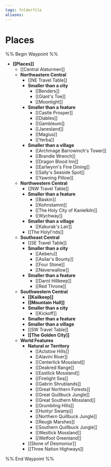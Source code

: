 ```yaml
---
tags: folderfile
aliases:
---
```


# Places
%% Begin Waypoint %%
- **[[Places]]**
	- [[Central Alaturmen]]
	- **Northeastern Central**
		- [[NE Travel Table]]
		- **Smaller than a city**
			- [[Benders]]
			- [[Giant's Toe]]
			- [[Moonlight]]
		- **Smaller than a feature**
			- [[Castle Prosper]]
			- [[Diables]]
			- [[Gambleum]]
			- [[Janesland]]
			- [[Magius]]
			- [[Yerba]]
		- **Smaller than a village**
			- [[Archmage Barrowinch's Tower]]
			- [[Brandle Wrench]]
			- [[Dragon Blood Inn]]
			- [[Earlwynn's Fine Dining]]
			- [[Sally's Seaside Spot]]
			- [[Yawning Pillow]]
	- **Northwestern Central**
		- [[NW Travel Table]]
		- **Smaller than a feature**
			- [[Baskin]]
			- [[Kohnstamm]]
			- [[The Holy City of Kanielkiln]]
			- [[Wychway]]
		- **Smaller than a village**
			- [[Kakurak's Lair]]
		- [[The Holyl'nds]]
	- **Southeast Central**
		- [[SE Travel Table]]
		- **Smaller than a city**
			- [[Aeberu]]
			- [[Asilar's Bounty]]
			- [[Four Stone]]
			- [[Neverwallow]]
		- **Smaller than a feature**
			- [[Darnt Hillkeep]]
			- [[Red Throne]]
	- **Southwestern Central**
		- **[[Kailkeep]]**
		- **[[Mountain Hall]]**
		- **Smaller than a city**
			- [[Kickoff]]
		- **Smaller than a feature**
		- **Smaller than a village**
		- [[SW Travel Table]]
		- **[[The Golden City]]**
	- **World Features**
		- **Natural or Territory**
			- [[Actstow Hills]]
			- [[Alavini River]]
			- [[Centerlick Mossland]]
			- [[Deakred Range]]
			- [[Eastlick Mossland]]
			- [[Firelight Sea]]
			- [[Gabrin Shrublands]]
			- [[Great Northern Forests]]
			- [[Great Quillbuck Jungle]]
			- [[Great Southern Mossland]]
			- [[Grumbling Hills]]
			- [[Huntyr Swamp]]
			- [[Northern Quillbuck Jungle]]
			- [[Reugb Marshes]]
			- [[Southern Quillbuck Jungle]]
			- [[Westlick Mossland]]
			- [[Wetfoot Greenland]]
		- [[Stone of Desmoniur]]
		- [[Three Nation Highways]]

%% End Waypoint %%
